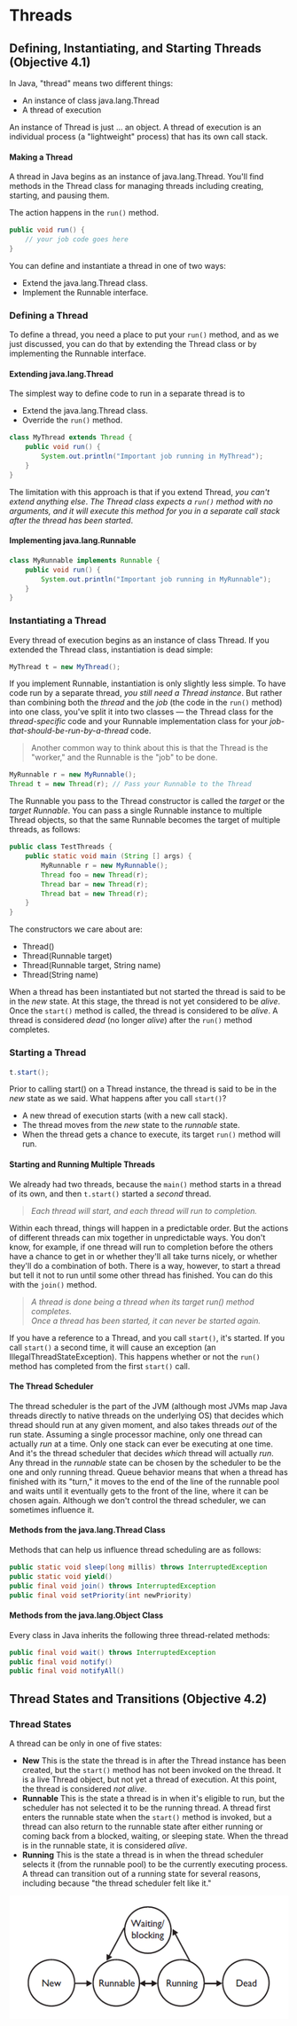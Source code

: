 # Threads #

## Defining, Instantiating, and Starting Threads (Objective 4.1) ##

In Java, "thread" means two different things:

* An instance of class java.lang.Thread
* A thread of execution

An instance of Thread is just ... an object. A thread of execution is an individual 
process (a "lightweight" process) that has its own call stack.

#### Making a Thread ####
A thread in Java begins as an instance of java.lang.Thread. You'll find methods
in the Thread class for managing threads including creating, starting, and pausing
them.

The action happens in the `run()` method.

``` java
public void run() {
    // your job code goes here
}
```

You can define and instantiate a thread in one of two ways:

* Extend the java.lang.Thread class.
* Implement the Runnable interface.

### Defining a Thread ###
To define a thread, you need a place to put your `run()` method, and as we just
discussed, you can do that by extending the Thread class or by implementing the
Runnable interface.

#### Extending java.lang.Thread ####
The simplest way to define code to run in a separate thread is to

* Extend the java.lang.Thread class.
* Override the `run()` method.

``` java
class MyThread extends Thread {
    public void run() {
        System.out.println("Important job running in MyThread");
    }
}
```

The limitation with this approach is that if you extend Thread, *you can't extend anything else*.
*The Thread class expects a `run()` method with no arguments, and it will execute this method for you in a separate call stack after the thread has been started*.

#### Implementing java.lang.Runnable ####

``` java
class MyRunnable implements Runnable {
    public void run() {
        System.out.println("Important job running in MyRunnable");
    }
}
```

### Instantiating a Thread ###
Every thread of execution begins as an instance of class Thread.
If you extended the Thread class, instantiation is dead simple:

``` java
MyThread t = new MyThread();
```

If you implement Runnable, instantiation is only slightly less simple. To have
code run by a separate thread, *you still need a Thread instance*. But rather than
combining both the *thread* and the *job* (the code in the `run()` method) into one
class, you've split it into two classes — the Thread class for the *thread-specific* code
and your Runnable implementation class for your *job-that-should-be-run-by-a-thread*
code.

> Another common way to think about this is that the Thread is the "worker," 
> and the Runnable is the "job" to be done.

``` java
MyRunnable r = new MyRunnable();
Thread t = new Thread(r); // Pass your Runnable to the Thread
```

The Runnable you pass to the Thread constructor is called the *target* or the *target Runnable*.
You can pass a single Runnable instance to multiple Thread objects, so that the
same Runnable becomes the target of multiple threads, as follows:

``` java
public class TestThreads {
    public static void main (String [] args) {
        MyRunnable r = new MyRunnable();
        Thread foo = new Thread(r);
        Thread bar = new Thread(r);
        Thread bat = new Thread(r);
    }
}
```

The constructors we care about are:

* Thread()
* Thread(Runnable target)
* Thread(Runnable target, String name)
* Thread(String name)

When a thread has been instantiated but not started the thread is said to be in the *new* state.
At this stage, the thread is not yet considered to be *alive*. Once the `start()` method is called, 
the thread is considered to be *alive*.
A thread is considered *dead* (no longer *alive*) after the `run()` method completes.

### Starting a Thread ###

``` java
t.start();
```

Prior to calling start() on a Thread instance, the thread is said to be in the *new* state as we said.
What happens after you call `start()`?

* A new thread of execution starts (with a new call stack).
* The thread moves from the *new* state to the *runnable* state.
* When the thread gets a chance to execute, its target `run()` method will run.

#### Starting and Running Multiple Threads ####
We already had two threads, because the `main()` method starts in a
thread of its own, and then `t.start()` started a *second* thread.

> *Each thread will start, and each thread will run to completion.*

Within each thread, things will happen in a predictable order. But the actions
of different threads can mix together in unpredictable ways.
You don't know, for example, if one thread will run to completion before the others
have a chance to get in or whether they'll all take turns nicely, or whether they'll do
a combination of both. There is a way, however, to start a thread but tell it not to
run until some other thread has finished. You can do this with the `join()` method.

> *A thread is done being a thread when its target run() method completes.*  
> *Once a thread has been started, it can never be started again.*

If you have a reference to a Thread, and you call `start()`, it's started. If you call
`start()` a second time, it will cause an exception (an IllegalThreadStateException).
This happens whether or not the `run()` method has completed from the first `start()` call.

#### The Thread Scheduler ####
The thread scheduler is the part of the JVM (although most JVMs map Java threads
directly to native threads on the underlying OS) that decides which thread should
run at any given moment, and also takes threads *out* of the run state. Assuming a
single processor machine, only one thread can actually *run* at a time. Only one stack
can ever be executing at one time. And it's the thread scheduler that decides *which*
thread will actually *run*.
Any thread in the *runnable* state can be chosen by the scheduler to be the one and
only running thread. 
Queue behavior means 
that when a thread has finished with its "turn," it moves to the end of the line of the
runnable pool and waits until it eventually gets to the front of the line, where it can
be chosen again.
Although we don't control the thread scheduler, we can sometimes influence it.

#### Methods from the java.lang.Thread Class ####
Methods that can help us influence thread scheduling are as follows:

``` java
public static void sleep(long millis) throws InterruptedException
public static void yield()
public final void join() throws InterruptedException
public final void setPriority(int newPriority)
```

#### Methods from the java.lang.Object Class ####
Every class in Java inherits the following three thread-related methods:

``` java
public final void wait() throws InterruptedException
public final void notify()
public final void notifyAll()
```

## Thread States and Transitions (Objective 4.2) ##

### Thread States ###
A thread can be only in one of five states:

* **New** This is the state the thread is in after the Thread instance has been
created, but the `start()` method has not been invoked on the thread. It is
a live Thread object, but not yet a thread of execution. At this point, the
thread is considered *not alive*.
* **Runnable** This is the state a thread is in when it's eligible to run, but the
scheduler has not selected it to be the running thread. A thread first enters
the runnable state when the `start()` method is invoked, but a thread can
also return to the runnable state after either running or coming back from a
blocked, waiting, or sleeping state. When the thread is in the runnable state,
it is considered *alive*.
* **Running** This is the state a
thread is in when the thread scheduler selects it (from the runnable pool) to
be the currently executing process. A thread can transition out of a running
state for several reasons, including because "the thread scheduler felt like it."

![Transitioning between thread states](https://github.com/torokmark/scjp-jegyzet/raw/master/images/ch9_threads_transitioning_between_thread_states.png)


